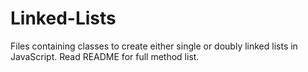 # Linked-Lists
Files containing classes to create either single or doubly linked lists in JavaScript. Read README for full method list.
